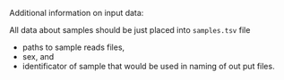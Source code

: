 Additional information on input data:

All data about samples should be just placed into `samples.tsv` file

- paths to sample reads files, 
- sex, and 
- identificator of sample that would be used in naming of out put files.
